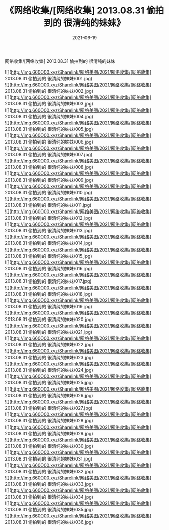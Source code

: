 ﻿---
layout: post
title:  《网络收集/[网络收集] 2013.08.31 偷拍到的 很清纯的妹妹》
date:   2021-06-19
img: http://img.660000.xyz/Sharelink/网络美图/2021/网络收集/[网络收集] 2013.08.31 偷拍到的 很清纯的妹妹/000.jpg
categories: [美女, 清纯, 唯美]
---

网络收集/[网络收集] 2013.08.31 偷拍到的 很清纯的妹妹

 ![](http://img.660000.xyz/Sharelink/网络美图/2021/网络收集/[网络收集] 2013.08.31 偷拍到的 很清纯的妹妹/001.jpg) <br>![](http://img.660000.xyz/Sharelink/网络美图/2021/网络收集/[网络收集] 2013.08.31 偷拍到的 很清纯的妹妹/002.jpg) <br>![](http://img.660000.xyz/Sharelink/网络美图/2021/网络收集/[网络收集] 2013.08.31 偷拍到的 很清纯的妹妹/003.jpg) <br>![](http://img.660000.xyz/Sharelink/网络美图/2021/网络收集/[网络收集] 2013.08.31 偷拍到的 很清纯的妹妹/004.jpg) <br>![](http://img.660000.xyz/Sharelink/网络美图/2021/网络收集/[网络收集] 2013.08.31 偷拍到的 很清纯的妹妹/005.jpg) <br>![](http://img.660000.xyz/Sharelink/网络美图/2021/网络收集/[网络收集] 2013.08.31 偷拍到的 很清纯的妹妹/006.jpg) <br>![](http://img.660000.xyz/Sharelink/网络美图/2021/网络收集/[网络收集] 2013.08.31 偷拍到的 很清纯的妹妹/007.jpg) <br>![](http://img.660000.xyz/Sharelink/网络美图/2021/网络收集/[网络收集] 2013.08.31 偷拍到的 很清纯的妹妹/008.jpg) <br>![](http://img.660000.xyz/Sharelink/网络美图/2021/网络收集/[网络收集] 2013.08.31 偷拍到的 很清纯的妹妹/009.jpg) <br>![](http://img.660000.xyz/Sharelink/网络美图/2021/网络收集/[网络收集] 2013.08.31 偷拍到的 很清纯的妹妹/010.jpg) <br>![](http://img.660000.xyz/Sharelink/网络美图/2021/网络收集/[网络收集] 2013.08.31 偷拍到的 很清纯的妹妹/011.jpg) <br>![](http://img.660000.xyz/Sharelink/网络美图/2021/网络收集/[网络收集] 2013.08.31 偷拍到的 很清纯的妹妹/012.jpg) <br>![](http://img.660000.xyz/Sharelink/网络美图/2021/网络收集/[网络收集] 2013.08.31 偷拍到的 很清纯的妹妹/013.jpg) <br>![](http://img.660000.xyz/Sharelink/网络美图/2021/网络收集/[网络收集] 2013.08.31 偷拍到的 很清纯的妹妹/014.jpg) <br>![](http://img.660000.xyz/Sharelink/网络美图/2021/网络收集/[网络收集] 2013.08.31 偷拍到的 很清纯的妹妹/015.jpg) <br>![](http://img.660000.xyz/Sharelink/网络美图/2021/网络收集/[网络收集] 2013.08.31 偷拍到的 很清纯的妹妹/016.jpg) <br>![](http://img.660000.xyz/Sharelink/网络美图/2021/网络收集/[网络收集] 2013.08.31 偷拍到的 很清纯的妹妹/017.jpg) <br>![](http://img.660000.xyz/Sharelink/网络美图/2021/网络收集/[网络收集] 2013.08.31 偷拍到的 很清纯的妹妹/018.jpg) <br>![](http://img.660000.xyz/Sharelink/网络美图/2021/网络收集/[网络收集] 2013.08.31 偷拍到的 很清纯的妹妹/019.jpg) <br>![](http://img.660000.xyz/Sharelink/网络美图/2021/网络收集/[网络收集] 2013.08.31 偷拍到的 很清纯的妹妹/020.jpg) <br>![](http://img.660000.xyz/Sharelink/网络美图/2021/网络收集/[网络收集] 2013.08.31 偷拍到的 很清纯的妹妹/021.jpg) <br>![](http://img.660000.xyz/Sharelink/网络美图/2021/网络收集/[网络收集] 2013.08.31 偷拍到的 很清纯的妹妹/022.jpg) <br>![](http://img.660000.xyz/Sharelink/网络美图/2021/网络收集/[网络收集] 2013.08.31 偷拍到的 很清纯的妹妹/023.jpg) <br>![](http://img.660000.xyz/Sharelink/网络美图/2021/网络收集/[网络收集] 2013.08.31 偷拍到的 很清纯的妹妹/024.jpg) <br>![](http://img.660000.xyz/Sharelink/网络美图/2021/网络收集/[网络收集] 2013.08.31 偷拍到的 很清纯的妹妹/025.jpg) <br>![](http://img.660000.xyz/Sharelink/网络美图/2021/网络收集/[网络收集] 2013.08.31 偷拍到的 很清纯的妹妹/026.jpg) <br>![](http://img.660000.xyz/Sharelink/网络美图/2021/网络收集/[网络收集] 2013.08.31 偷拍到的 很清纯的妹妹/027.jpg) <br>![](http://img.660000.xyz/Sharelink/网络美图/2021/网络收集/[网络收集] 2013.08.31 偷拍到的 很清纯的妹妹/028.jpg) <br>![](http://img.660000.xyz/Sharelink/网络美图/2021/网络收集/[网络收集] 2013.08.31 偷拍到的 很清纯的妹妹/029.jpg) <br>![](http://img.660000.xyz/Sharelink/网络美图/2021/网络收集/[网络收集] 2013.08.31 偷拍到的 很清纯的妹妹/030.jpg) <br>![](http://img.660000.xyz/Sharelink/网络美图/2021/网络收集/[网络收集] 2013.08.31 偷拍到的 很清纯的妹妹/031.jpg) <br>![](http://img.660000.xyz/Sharelink/网络美图/2021/网络收集/[网络收集] 2013.08.31 偷拍到的 很清纯的妹妹/032.jpg) <br>![](http://img.660000.xyz/Sharelink/网络美图/2021/网络收集/[网络收集] 2013.08.31 偷拍到的 很清纯的妹妹/033.jpg) <br>![](http://img.660000.xyz/Sharelink/网络美图/2021/网络收集/[网络收集] 2013.08.31 偷拍到的 很清纯的妹妹/034.jpg) <br>![](http://img.660000.xyz/Sharelink/网络美图/2021/网络收集/[网络收集] 2013.08.31 偷拍到的 很清纯的妹妹/035.jpg) <br>![](http://img.660000.xyz/Sharelink/网络美图/2021/网络收集/[网络收集] 2013.08.31 偷拍到的 很清纯的妹妹/036.jpg) <br>